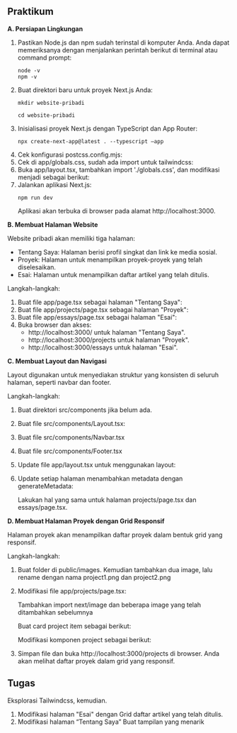 ## Praktikum
**A. Persiapan Lingkungan**
1. Pastikan Node.js dan npm sudah terinstal di komputer Anda. Anda dapat memeriksanya dengan menjalankan perintah berikut di terminal atau command prompt:
    ```
    node -v
    npm -v
    ```
2. Buat direktori baru untuk proyek Next.js Anda: 
    ```
    mkdir website-pribadi
    
    cd website-pribadi
    ```
3. Inisialisasi proyek Next.js dengan TypeScript dan App Router:
    ```
    npx create-next-app@latest . --typescript –app
    ```
4. Cek konfigurasi postcss.config.mjs:
5. Cek di app/globals.css, sudah ada import untuk tailwindcss:
6. Buka app/layout.tsx, tambahkan import './globals.css', dan modifikasi menjadi sebagai berikut:
7. Jalankan aplikasi Next.js:
    ```
    npm run dev
    ```
    Aplikasi akan terbuka di browser pada alamat http://localhost:3000.

**B. Membuat Halaman Website**

Website pribadi akan memiliki tiga halaman:
* Tentang Saya: Halaman berisi profil singkat dan link ke media sosial.
* Proyek: Halaman untuk menampilkan proyek-proyek yang telah diselesaikan.
* Esai: Halaman untuk menampilkan daftar artikel yang telah ditulis.

Langkah-langkah:
1. Buat file app/page.tsx sebagai halaman "Tentang Saya":
2. Buat file app/projects/page.tsx sebagai halaman "Proyek":
3. Buat file app/essays/page.tsx sebagai halaman "Esai":
4. Buka browser dan akses:
    * http://localhost:3000/ untuk halaman "Tentang Saya".
    * http://localhost:3000/projects untuk halaman "Proyek".
    * http://localhost:3000/essays untuk halaman "Esai".

**C. Membuat Layout dan Navigasi**

Layout digunakan untuk menyediakan struktur yang konsisten di seluruh halaman, seperti navbar dan
footer.

Langkah-langkah:
1. Buat direktori src/components jika belum ada.
2. Buat file src/components/Layout.tsx:
3. Buat file src/components/Navbar.tsx
4. Buat file src/components/Footer.tsx
5. Update file app/layout.tsx untuk menggunakan layout:
6. Update setiap halaman menambahkan metadata dengan generateMetadata:

    Lakukan hal yang sama untuk halaman projects/page.tsx dan essays/page.tsx.

**D. Membuat Halaman Proyek dengan Grid Responsif**

Halaman proyek akan menampilkan daftar proyek dalam bentuk grid yang responsif.

Langkah-langkah:
1. Buat folder di public/images. Kemudian tambahkan dua image, lalu rename dengan nama
project1.png dan project2.png
2. Modifikasi file app/projects/page.tsx:

    Tambahkan import next/image dan beberapa image yang telah ditambahkan sebelumnya

    Buat card project item sebagai berikut:

    Modifikasi komponen project sebagai berikut:
3. Simpan file dan buka http://localhost:3000/projects di browser. Anda akan melihat daftar proyek
dalam grid yang responsif.

## Tugas
Eksplorasi Tailwindcss, kemudian.
1. Modifikasi halaman "Esai" dengan Grid daftar artikel yang telah ditulis.
2. Modifikasi halaman “Tentang Saya” Buat tampilan yang menarik 
